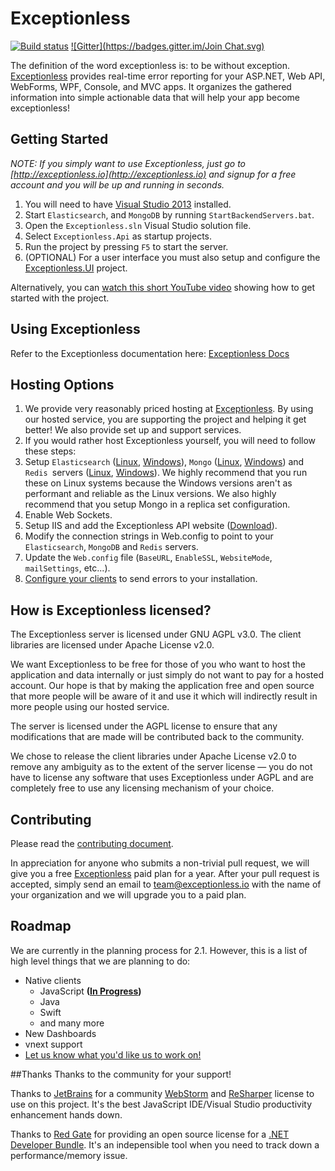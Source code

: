 # Exceptionless
[![Build status](https://ci.appveyor.com/api/projects/status/4ept2hsism8bygls?svg=true)](https://ci.appveyor.com/project/Exceptionless/exceptionless) [![Gitter](https://badges.gitter.im/Join Chat.svg)](https://gitter.im/exceptionless/Discuss)

The definition of the word exceptionless is: to be without exception. [Exceptionless](http://exceptionless.io) provides real-time error reporting for your ASP.NET, Web API, WebForms, WPF, Console, and MVC apps. It organizes the gathered information into simple actionable data that will help your app become exceptionless!

## Getting Started

_NOTE: If you simply want to use Exceptionless, just go to [http://exceptionless.io](http://exceptionless.io) and signup for a free account and you will be up and running in seconds._

1. You will need to have [Visual Studio 2013](http://www.visualstudio.com/products/visual-studio-community-vs) installed.
2. Start `Elasticsearch`, and `MongoDB` by running `StartBackendServers.bat`.
3. Open the `Exceptionless.sln` Visual Studio solution file.
4. Select `Exceptionless.Api` as startup projects.
5. Run the project by pressing `F5` to start the server.
6. (OPTIONAL) For a user interface you must also setup and configure the [Exceptionless.UI](https://github.com/exceptionless/Exceptionless.UI) project.

Alternatively, you can [watch this short YouTube video](http://youtu.be/wROzlVuBoDs) showing how to get started with the project.

## Using Exceptionless

Refer to the Exceptionless documentation here: [Exceptionless Docs](http://docs.exceptionless.io)

## Hosting Options

1. We provide very reasonably priced hosting at [Exceptionless](http://exceptionless.io). By using our hosted service, you are supporting the project and helping it get better! We also provide set up and support services.
2. If you would rather host Exceptionless yourself, you will need to follow these steps:
  1. Setup `Elasticsearch` ([Linux](http://www.elasticsearch.org/guide/en/elasticsearch/reference/current/setup-service.html), [Windows](http://www.elasticsearch.org/guide/en/elasticsearch/reference/current/setup-service-win.html)), `Mongo` ([Linux](http://docs.mongodb.org/manual/administration/install-on-linux/), [Windows](http://docs.mongodb.org/manual/tutorial/install-mongodb-on-windows/)) and `Redis `servers  ([Linux](http://redis.io/download), [Windows](https://github.com/MSOpenTech/redis)). We highly recommend that you run these on Linux systems because the Windows versions aren't as performant and reliable as the Linux versions. We also highly recommend that you setup Mongo in a replica set configuration.
  2. Enable Web Sockets.
  3. Setup IIS and add the Exceptionless API website ([Download](https://github.com/exceptionless/Exceptionless/releases)).
  4. Modify the connection strings in Web.config to point to your `Elasticsearch`, `MongoDB` and `Redis` servers.
  5. Update the `Web.config` file (`BaseURL`, `EnableSSL`, `WebsiteMode`, `mailSettings`, etc...).
  7. [Configure your clients](http://docs.exceptionless.io/contents/configuration/#self-hosted-options) to send errors to your installation.


##  How is Exceptionless licensed?

The Exceptionless server is licensed under GNU AGPL v3.0. The client libraries are licensed under Apache License v2.0.

We want Exceptionless to be free for those of you who want to host the application and data internally or just simply do not want to pay for a hosted account. Our hope is that by making the application free and open source that more people will be aware of it and use it which will indirectly result in more people using our hosted service.

The server is licensed under the AGPL license to ensure that any modifications that are made will be contributed back to the community.

We chose to release the client libraries under Apache License v2.0 to remove any ambiguity as to the extent of the server license — you do not have to license any software that uses Exceptionless under AGPL and are completely free to use any licensing mechanism of your choice.

## Contributing

Please read the [contributing document](https://github.com/exceptionless/Exceptionless/blob/master/CONTRIBUTING.md).

In appreciation for anyone who submits a non-trivial pull request, we will give you a free [Exceptionless](http://exceptionless.io) paid plan for a year. After your pull request is accepted, simply send an email to team@exceptionless.io with the name of your organization and we will upgrade you to a paid plan.

## Roadmap

We are currently in the planning process for 2.1. However, this is a list of high level things that we are planning to do:
- Native clients 
  *  JavaScript **([In Progress](https://github.com/exceptionless/Exceptionless.JavaScript))**
  *  Java
  *  Swift
  *  and many more
- New Dashboards
- vnext support
- [Let us know what you'd like us to work on!](https://github.com/exceptionless/Exceptionless/issues)


##Thanks
Thanks to the community for your support!

Thanks to [JetBrains](http://jetbrains.com) for a community [WebStorm](https://www.jetbrains.com/webstorm/) and [ReSharper](https://www.jetbrains.com/resharper/) license to use on this project. It's the best JavaScript IDE/Visual Studio productivity enhancement hands down.

Thanks to [Red Gate](http://www.red-gate.com) for providing an open source license for a [.NET Developer Bundle](http://www.red-gate.com/products/dotnet-development/). It's an indepensible tool when you need to track down a performance/memory issue.
